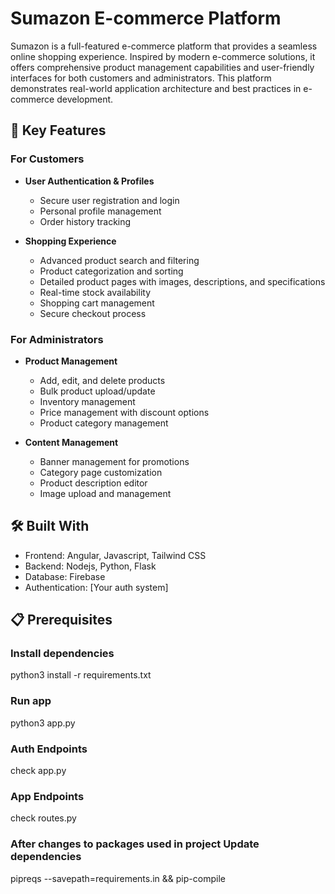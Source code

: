 # Sumazon E-commerce Platform

Sumazon is a full-featured e-commerce platform that provides a seamless online shopping experience. Inspired by modern e-commerce solutions, it offers comprehensive product management capabilities and user-friendly interfaces for both customers and administrators. This platform demonstrates real-world application architecture and best practices in e-commerce development.

## 🚀 Key Features

### For Customers
- **User Authentication & Profiles**
  - Secure user registration and login
  - Personal profile management
  - Order history tracking

- **Shopping Experience**
  - Advanced product search and filtering
  - Product categorization and sorting
  - Detailed product pages with images, descriptions, and specifications
  - Real-time stock availability
  - Shopping cart management
  - Secure checkout process

### For Administrators
- **Product Management**
  - Add, edit, and delete products
  - Bulk product upload/update
  - Inventory management
  - Price management with discount options
  - Product category management

- **Content Management**
  - Banner management for promotions
  - Category page customization
  - Product description editor
  - Image upload and management

## 🛠️ Built With
- Frontend: Angular, Javascript, Tailwind CSS
- Backend: Nodejs, Python, Flask
- Database: Firebase
- Authentication: [Your auth system]

## 📋 Prerequisites
### Install dependencies
python3 install -r requirements.txt

### Run app
python3 app.py

### Auth Endpoints
check app.py

### App Endpoints
check routes.py

### After changes to packages used in project Update dependencies
pipreqs --savepath=requirements.in && pip-compile

